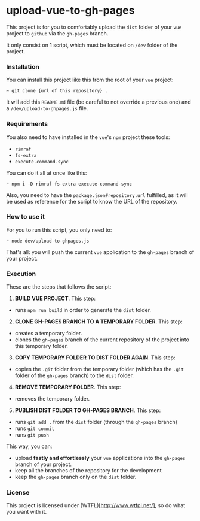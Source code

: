 # upload-vue-to-gh-pages

This project is for you to comfortably upload the `dist` folder of your `vue` project to `github` via the `gh-pages` branch.

It only consist on 1 script, which must be located on `/dev` folder of the project.

### Installation

You can install this project like this from the root of your `vue` project:

`~ git clone {url of this repository} .`

It will add this `README.md` file (be careful to not override a previous one) and a `/dev/upload-to-ghpages.js` file.

### Requirements

You also need to have installed in the `vue`'s `npm` project these tools:

  - `rimraf`
  - `fs-extra`
  - `execute-command-sync`

You can do it all at once like this:

`~ npm i -D rimraf fs-extra execute-command-sync`

Also, you need to have the `package.json#repository.url` fulfilled, as it will be used as reference for the script to know the URL of the repository.

### How to use it

For you to run this script, you only need to:

`~ node dev/upload-to-ghpages.js`

That's all: you will push the current `vue` application to the `gh-pages` branch of your project.

### Execution

These are the steps that follows the script:

1. **BUILD VUE PROJECT**. This step:
  - runs `npm run build` in order to generate the `dist` folder.
2. **CLONE GH-PAGES BRANCH TO A TEMPORARY FOLDER**. This step:
  - creates a temporary folder.
  - clones the `gh-pages` branch of the current repository of the project into this temporary folder.
3. **COPY TEMPORARY FOLDER TO DIST FOLDER AGAIN**. This step:
  - copies the `.git` folder from the temporary folder (which has the `.git` folder of the `gh-pages` branch) to the `dist` folder.
4. **REMOVE TEMPORARY FOLDER**. This step:
  - removes the temporary folder.
5. **PUBLISH DIST FOLDER TO GH-PAGES BRANCH**. This step:
  - runs `git add .` from the `dist` folder (through the `gh-pages` branch)
  - runs `git commit`
  - runs `git push`

This way, you can:
  - upload **fastly and effortlessly** your `vue` applications into the `gh-pages` branch of your project.
  - keep all the branches of the repository for the development
  - keep the `gh-pages` branch only on the `dist` folder.

### License

This project is licensed under (WTFL)[http://www.wtfpl.net/], so do what you want with it.